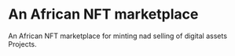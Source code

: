 # An African NFT marketplace 

An African NFT marketplace for minting nad selling of digital assets  Projects.
